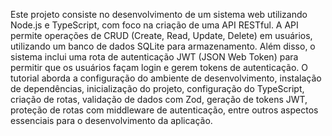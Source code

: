 Este projeto consiste no desenvolvimento de um sistema web utilizando Node.js e TypeScript, com foco na criação de uma API RESTful. A API permite operações de CRUD (Create, Read, Update, Delete) em usuários, utilizando um banco de dados SQLite para armazenamento. Além disso, o sistema inclui uma rota de autenticação JWT (JSON Web Token) para permitir que os usuários façam login e gerem tokens de autenticação. O tutorial aborda a configuração do ambiente de desenvolvimento, instalação de dependências, inicialização do projeto, configuração do TypeScript, criação de rotas, validação de dados com Zod, geração de tokens JWT, proteção de rotas com middleware de autenticação, entre outros aspectos essenciais para o desenvolvimento da aplicação.
